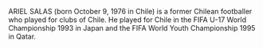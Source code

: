 ARIEL SALAS (born October 9, 1976 in Chile) is a former Chilean footballer who played for clubs of Chile. He played for Chile in the FIFA U-17 World Championship 1993 in Japan and the FIFA World Youth Championship 1995 in Qatar.

